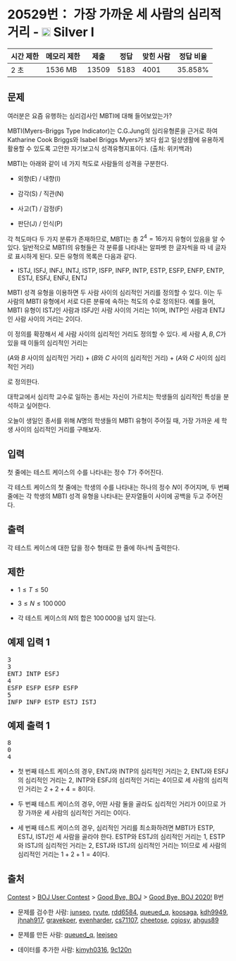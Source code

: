 # 20529번： 가장 가까운 세 사람의 심리적 거리 - <img src="https://static.solved.ac/tier_small/10.svg" style="height:20px" /> Silver I



| 시간 제한 | 메모리 제한 | 제출 | 정답 | 맞힌 사람 | 정답 비율 |
| --- | --- | --- | --- | --- | --- |
| 2 초 | 1536 MB | 13509 | 5183 | 4001 | 35.858% |
## 문제

여러분은 요즘 유행하는 심리검사인 MBTI에 대해 들어보았는가?

MBTI(Myers-Briggs Type Indicator)는 C.G.Jung의 심리유형론을 근거로 하여 Katharine Cook Briggs와 Isabel Briggs Myers가 보다 쉽고 일상생활에 유용하게 활용할 수 있도록 고안한 자기보고식 성격유형지표이다. (출처: 위키백과)

MBTI는 아래와 같이 네 가지 척도로 사람들의 성격을 구분한다.

- 외향(E) / 내향(I)

- 감각(S) / 직관(N)

- 사고(T) / 감정(F)

- 판단(J) / 인식(P)

각 척도마다 두 가지 분류가 존재하므로, MBTI는 총 $2^4 = 16$가지 유형이 있음을 알 수 있다. 일반적으로 MBTI의 유형들은 각 분류를 나타내는 알파벳 한 글자씩을 따 네 글자로 표시하게 된다. 모든 유형의 목록은 다음과 같다.

- ISTJ, ISFJ, INFJ, INTJ, ISTP, ISFP, INFP, INTP, ESTP, ESFP, ENFP, ENTP, ESTJ, ESFJ, ENFJ, ENTJ

MBTI 성격 유형을 이용하면 두 사람 사이의 심리적인 거리를 정의할 수 있다. 이는 두 사람의 MBTI 유형에서 서로 다른 분류에 속하는 척도의 수로 정의된다. 예를 들어, MBTI 유형이 ISTJ인 사람과 ISFJ인 사람 사이의 거리는 1이며, INTP인 사람과 ENTJ인 사람 사이의 거리는 2이다.

이 정의를 확장해서 세 사람 사이의 심리적인 거리도 정의할 수 있다. 세 사람 $A, B, C$가 있을 때 이들의 심리적인 거리는

($A$와 $B$ 사이의 심리적인 거리) + ($B$와 $C$ 사이의 심리적인 거리) + ($A$와 $C$ 사이의 심리적인 거리)

로 정의한다.

대학교에서 심리학 교수로 일하는 종서는 자신이 가르치는 학생들의 심리적인 특성을 분석하고 싶어한다.

오늘이 생일인 종서를 위해 $N$명의 학생들의 MBTI 유형이 주어질 때, 가장 가까운 세 학생 사이의 심리적인 거리를 구해보자.

## 입력

첫 줄에는 테스트 케이스의 수를 나타내는 정수 $T$가 주어진다.

각 테스트 케이스의 첫 줄에는 학생의 수를 나타내는 하나의 정수 $N$이 주어지며, 두 번째 줄에는 각 학생의 MBTI 성격 유형을 나타내는 문자열들이 사이에 공백을 두고 주어진다.

## 출력

각 테스트 케이스에 대한 답을 정수 형태로 한 줄에 하나씩 출력한다.

## 제한

- $1 \le T \le 50$

- $3 \le N \le 100\,000$

- 각 테스트 케이스의 $N$의 합은 $100\,000$을 넘지 않는다.

## 예제 입력 1

<pre>3
3
ENTJ INTP ESFJ
4
ESFP ESFP ESFP ESFP
5
INFP INFP ESTP ESTJ ISTJ
</pre>
## 예제 출력 1

<pre>8
0
4
</pre>
- 첫 번째 테스트 케이스의 경우, ENTJ와 INTP의 심리적인 거리는 $2$, ENTJ와 ESFJ의 심리적인 거리는 $2$, INTP와 ESFJ의 심리적인 거리는 $4$이므로 세 사람의 심리적인 거리는 $2+2+4=8$이다.

- 두 번째 테스트 케이스의 경우, 어떤 사람 둘을 골라도 심리적인 거리가 $0$이므로 가장 가까운 세 사람의 심리적인 거리는 $0$이다.

- 세 번째 테스트 케이스의 경우, 심리적인 거리를 최소화하려면 MBTI가 ESTP, ESTJ, ISTJ인 세 사람을 골라야 한다. ESTP와 ESTJ의 심리적인 거리는 $1$, ESTP와 ISTJ의 심리적인 거리는 $2$, ESTJ와 ISTJ의 심리적인 거리는 $1$이므로 세 사람의 심리적인 거리는 $1+2+1=4$이다.

## 출처

[Contest](/category/45) > [BOJ User Contest](/category/984) > [Good Bye, BOJ](/category/469) > [Good Bye, BOJ 2020!](/category/detail/2379) B번

- 문제를 검수한 사람: [junseo](/user/junseo), [ryute](/user/ryute), [rdd6584](/user/rdd6584), [queued_q](/user/queued_q), [koosaga](/user/koosaga), [kdh9949](/user/kdh9949), [jhnah917](/user/jhnah917), [gravekper](/user/gravekper), [evenharder](/user/evenharder), [cs71107](/user/cs71107), [cheetose](/user/cheetose), [cgiosy](/user/cgiosy), [ahgus89](/user/ahgus89)

- 문제를 만든 사람: [queued_q](/user/queued_q), [leejseo](/user/leejseo)

- 데이터를 추가한 사람: [kimyh0316](/user/kimyh0316), [9c120n](/user/9c120n)
